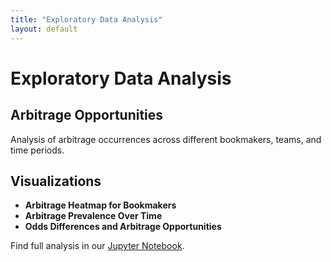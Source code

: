 ```yaml
---
title: "Exploratory Data Analysis"
layout: default
---
```


<link rel="stylesheet" type="text/css" href="assets/css/style.css">

# Exploratory Data Analysis

## Arbitrage Opportunities
Analysis of arbitrage occurrences across different bookmakers, teams, and time periods.

## Visualizations
- **Arbitrage Heatmap for Bookmakers**
- **Arbitrage Prevalence Over Time**
- **Odds Differences and Arbitrage Opportunities**

Find full analysis in our [Jupyter Notebook](notebooks/eda.ipynb).
